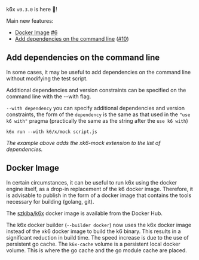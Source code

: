 <!--
SPDX-FileCopyrightText: 2023 Iván SZKIBA

SPDX-License-Identifier: AGPL-3.0-only
-->

k6x `v0.3.0` is here 🎉!

Main new features:

 - [Docker Image](#docker-image) [#6](https://github.com/szkiba/k6x/issues/6)
 - [Add dependencies on the command line](#add-dependencies-on-the-command-line) ([#10](https://github.com/szkiba/k6x/issues/10))

## Add dependencies on the command line

In some cases, it may be useful to add dependencies on the command line without modifying the test script.

Additional dependencies and version constraints can be specified on the command line with the --with flag.

`--with dependency`  you can specify additional dependencies and version constraints, the form of the `dependency` is the same as that used in the `"use k6 with"` pragma (practically the same as the string after the `use k6 with`)

```
k6x run --with k6/x/mock script.js
```

*The example above adds the xk6-mock extension to the list of dependencies.*

## Docker Image

In certain circumstances, it can be useful to run k6x using the docker engine itself, as a drop-in replacement of the k6 docker image. Therefore, it is advisable to publish in the form of a docker image that contains the tools necessary for building (golang, git).

The [szkiba/k6x](https://hub.docker.com/r/szkiba/k6x) docker image is available from the Docker Hub.

The k6x docker builder (`--builder docker`) now uses the k6x docker image instead of the xk6 docker image to build the k6 binary. This results in a significant reduction in build time. The speed increase is due to the use of persistent go cache. The `k6x-cache` volume is a persistent local docker volume. This is where the go cache and the go module cache are placed.

